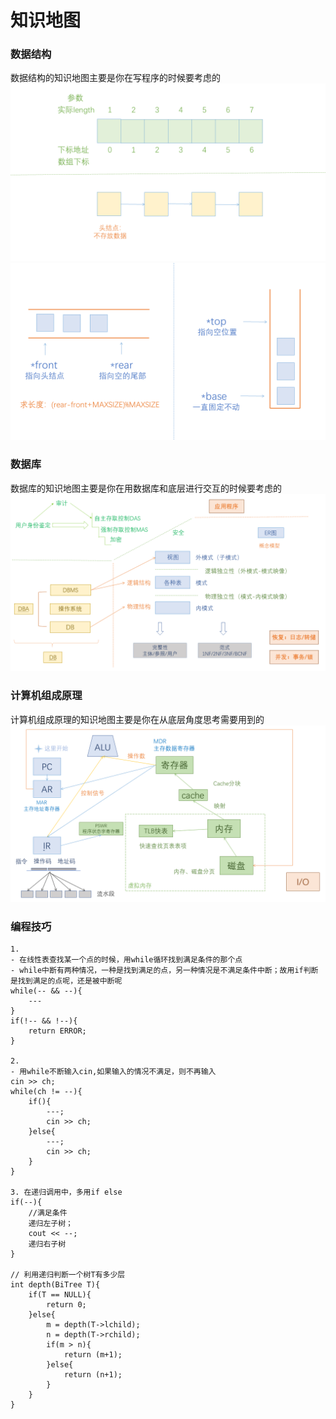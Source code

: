 # 知识地图 

### 数据结构
数据结构的知识地图主要是你在写程序的时候要考虑的
![数据结构知识地图](图片/数据结构1.PNG)
![数据结构知识地图](图片/数据结构2.PNG)

### 数据库
数据库的知识地图主要是你在用数据库和底层进行交互的时候要考虑的
![数据库知识地图](图片/数据库1.PNG)

### 计算机组成原理
计算机组成原理的知识地图主要是你在从底层角度思考需要用到的
![计算机组成原理知识地图](图片/计算机组成原理1.PNG)

### 编程技巧

```
1. 
- 在线性表查找某一个点的时候，用while循环找到满足条件的那个点
- while中断有两种情况，一种是找到满足的点，另一种情况是不满足条件中断；故用if判断是找到满足的点呢，还是被中断呢
while(-- && --){
	---
}
if(!-- && !--){
	return ERROR;
}

2. 
- 用while不断输入cin,如果输入的情况不满足，则不再输入
cin >> ch;
while(ch != --){
	if(){
		---;
		cin >> ch;
	}else{
		---;
		cin >> ch;
	}
}

3. 在递归调用中，多用if else
if(--){
	//满足条件
	递归左子树；
	cout << --;
	递归右子树
}

// 利用递归判断一个树T有多少层 
int depth(BiTree T){
	if(T == NULL){
		return 0;
	}else{
		m = depth(T->lchild);
		n = depth(T->rchild);
		if(m > n){
			return (m+1);
		}else{
			return (n+1);
		}
	}
}
```